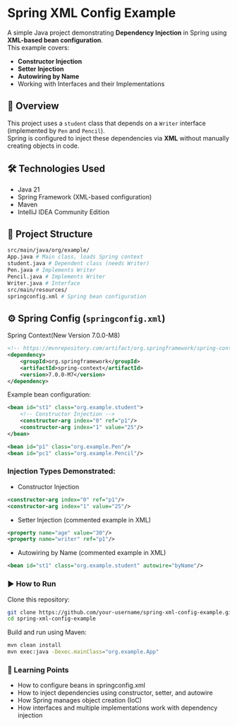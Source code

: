# Spring XML Config Example

A simple Java project demonstrating **Dependency Injection** in Spring using **XML-based bean configuration**.  
This example covers:

- **Constructor Injection**
- **Setter Injection**
- **Autowiring by Name**
- Working with Interfaces and their Implementations

## 📌 Overview
This project uses a `student` class that depends on a `Writer` interface (implemented by `Pen` and `Pencil`).  
Spring is configured to inject these dependencies via **XML** without manually creating objects in code.

## 🛠 Technologies Used
- Java 21
- Spring Framework (XML-based configuration)
- Maven
- IntelliJ IDEA Community Edition

## 📂 Project Structure
```bash
src/main/java/org/example/
App.java # Main class, loads Spring context
student.java # Dependent class (needs Writer)
Pen.java # Implements Writer
Pencil.java # Implements Writer
Writer.java # Interface
src/main/resources/
springconfig.xml # Spring bean configuration
```
## ⚙️ Spring Config (`springconfig.xml`)
Spring Context(New Version	7.0.0-M8)
```xml
<!-- https://mvnrepository.com/artifact/org.springframework/spring-context -->
<dependency>
    <groupId>org.springframework</groupId>
    <artifactId>spring-context</artifactId>
    <version>7.0.0-M7</version>
</dependency>
```
Example bean configuration:
```xml
<bean id="st1" class="org.example.student">
    <!-- Constructor Injection -->
    <constructor-arg index="0" ref="p1"/>
    <constructor-arg index="1" value="25"/>
</bean>

<bean id="p1" class="org.example.Pen"/>
<bean id="pc1" class="org.example.Pencil"/>
```
### Injection Types Demonstrated:
- Constructor Injection
```xml
<constructor-arg index="0" ref="p1"/>
<constructor-arg index="1" value="25"/>
```
- Setter Injection (commented example in XML)
```xml
<property name="age" value="30"/>
<property name="writer" ref="p1"/>
```
- Autowiring by Name (commented example in XML)
```xml
<bean id="st1" class="org.example.student" autowire="byName"/>
```
### ▶️ How to Run
Clone this repository:
```bash
git clone https://github.com/your-username/spring-xml-config-example.git
cd spring-xml-config-example
```
Build and run using Maven:
```bash
mvn clean install
mvn exec:java -Dexec.mainClass="org.example.App"
```
### 📖 Learning Points
- How to configure beans in springconfig.xml
- How to inject dependencies using constructor, setter, and autowire
- How Spring manages object creation (IoC)
- How interfaces and multiple implementations work with dependency injection
